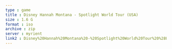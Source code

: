 ```yaml
---
type : game
title : Disney Hannah Montana - Spotlight World Tour (USA)
size : 1.6 G
format : iso
archive : zip
server : myrient
link2 : Disney%20Hannah%20Montana%20-%20Spotlight%20World%20Tour%20%28USA%29
---
```

